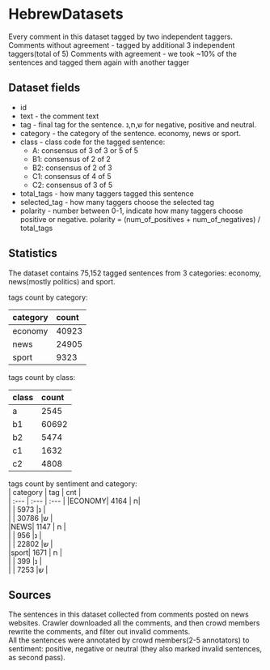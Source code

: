 # HebrewDatasets  

Every comment in this dataset tagged by two independent taggers.
Comments without agreement - tagged by additional 3 independent taggers(total of 5)
Comments with agreement - we took ~10% of the sentences and tagged them again with another tagger

## Dataset fields  
* id
* text - the comment text
* tag - final tag for the sentence. ש,ח,נ for negative, positive and neutral.
* category - the category of the sentence. economy, news or sport.
* class - class code for the tagged sentence: 
  * A: consensus of 3 of 3 or 5 of 5  
  * B1: consensus of 2 of 2
  * B2: consensus of 2 of 3
  * C1: consensus of 4 of 5
  * C2: consensus of 3 of 5 
* total_tags - how many taggers tagged this sentence
* selected_tag - how many taggers choose the selected tag
* polarity - number between 0-1, indicate how many taggers choose positive or negative. polarity = (num_of_positives + num_of_negatives) / total_tags  

## Statistics  

The dataset contains 75,152 tagged sentences from 3 categories: economy, news(mostly politics) and sport.

tags count by category:  

| category | count |  
| :--- | :--- |  
| economy  |  40923 |  
| news     | 24905 |  
| sport    | 9323 |  

tags count by class:  

| class | count |  
| :--- | :--- |  
| a  |  2545 |  
| b1     | 60692 |  
| b2    | 5474 |  
| c1 | 1632 |
| c2 | 4808 |

tags count by sentiment and category:  
| category |  tag |  cnt |  
| :--- | :--- |  :--- |
|ECONOMY|   ח |       4164|  
|  |        נ|       5973 |  
|  |        ש|      30786 |  
|NEWS|      ח |       1147 |  
|   |       נ|        956 |  
|    |      ש|      22802 |  
|sport|     ח |       1671 |  
|     |     נ|        399 |  
|      |    ש|       7253 |  


## Sources  
The sentences in this dataset collected from comments posted on news websites. Crawler downloaded all the comments, and then crowd members rewrite the comments, and filter out invalid comments.  
All the  sentences were annotated by crowd members(2-5 annotators) to sentiment: positive, negative or neutral (they also marked invalid sentences, as second pass).  


